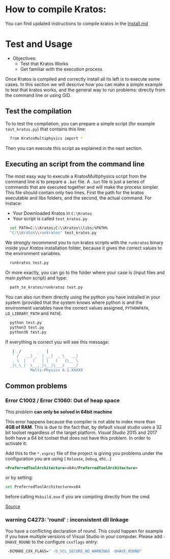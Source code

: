 # How to compile Kratos:

You can find updated instructions to compile kratos in the [Install.md](https://github.com/KratosMultiphysics/Kratos/blob/master/INSTALL.md)

<!--
If you already have **VisualStudio** 2010 or 2012 in your system, there are a couple of automatic compiler/installer both for **32** and **64** bits that will set up all the libraries required by *Kratos* and perform the compilation process automatically. The process is fully automated and you will only have to specify the install directory and click "next" You can found the installers here:

- [For 32 Bits](https://web.cimne.upc.edu/users/croig/data/kratos-3.3.dev-win-32.exe)

- [For 64 Bits](https://web.cimne.upc.edu/users/croig/data/kratos-4.0.dev-win-64.exe)

After using these installers you will have the last version available in the repository compiled.

Notice that these installers will overwrite any previous version of the prerequisite libraries on your machine. The complete list of the libraries installed is the following:

- Python 3.3
- SVN 1.8.0.1
- CMake 3.0.2 
- ACML 4.4

# How to compile Kratos: Windows

In this section we are going to go through the process of compiling a basic version of *Kratos Multiphysics* under *Windows* environments. We recommend you to use *Windows 10* but you can compile *Kratos* with *Windows 7* or higher. 

A basic knowledge of *Windows* is assumed ( execute commands in cmd, create directories, etc...)

- **Tested and working configurations**:
	- *Visual Studio 2015* (Update3) Community with Python 3.4 and Boost 1.67.<br>
	- *Visual Studio 2017* Community with python 3.6 and Boost 1.67.

**We strongly recommend you to use a 64 bit system as some files may require large amounts of ram to compile.**

'''It is highly recommended to install Kratos for 64 bit systems. Thus, all dependent components (such as Python) should be installed for 64 bit systems.'''

## Visual Studio

*Visual Studio* is the only compiler officially supported to build *Kratos* under *Windows*.
Since the adoption of **C++11** we support versions 2015 update 3 onwards. We recommend you to use the latest version of visual studio which can be obtained here for free:

* [Download Visual Studio](https://visualstudio.microsoft.com/en/thank-you-downloading-visual-studio/?sku=Community&rel=15)

Since *Visual Studio* is a multi-language IDE, some distributions come without C++ compiler. Please, make sure that you can create a C++ project before continue, in case C++ packages were missing you will be prompt to download them.

## Git

- Objectives: 
	- Install git
	- Get Kratos Multiphysics source code


The first thing you will need is the *Kratos Multiphysics* source code. To download the code you will have to use a git manager. You can install a git manager from the link below. There are may other git clients that you can use. 

[GitKraken](https://www.gitkraken.com/download)

Once a git client is installed you can clone the code from this url:

~~~
https://github.com/KratosMultiphysics/Kratos
~~~

Once this is done, you should have a "Kratos" directory containing Kratos soruces

## CMake 

- Objectives:
	- Install CMake

*CMake* is the tool used to compile *Kratos*. You can obtain it from its official webpage.

[CMake](http://cmake.org/download/)

Once installing, please <span style="color:red"> do not forget to mark the option: '''"Add CMake to the system PATH for all users"'''</span> 

Please notice that if you want to use *python* 3.4 or higher, you will need *CMake* 3.0.2 or higher.

## Python 

- Objectives:
	- Install Python3

You will need any version of python in your computer in order to compile *Kratos*. We strongly recommend *Python* 3, at least 3.3.4 or higher. you can download python from its official webpage:

[Python](http://www.python.org/downloads/)

Please, take special care to download a installer that suits your desired architecture <span style="color:red">x86 for 32 bits</span>  compilations and <span style="color:red">x86_64 for 64 bits</span>  compilations. Otherwise it won't work.

## BLAS and LAPACK

- Objectives:
	- Get LIBBLAS and LIBLAPACK 

*Blas* and *Lapack* are needed for many solvers, specially those present in the *ExternalSolversApplication*, that you will likely need to compile. You can get these libraries from:

- [For 32 bits](http://icl.cs.utk.edu/lapack-for-windows/lapack/)

Under the section: '''"Prebuilt libraries for Microsoft Visual Studio Projects"'''. Please download both dll and lib files for your architecture.

- [For 64 bits]( http://web.cimne.upc.edu/users/maceli/data/libs.7z)

Please notice that temporally we recommend to use an older version of the libs for 64 bits.

Additionally, you will need some extra dependencies for these libs. The easiest way to fulfil them is to install a proper version of *MinGW* in your system (32 or 64). Any distribution should work, you can find one here:

[MinGW]( http://sourceforge.net/projects/mingw-w64/)

**Warning:** After launching the installer, several options must be selected. Choose **version 6.4.0**. Please take special care to select the correct architecture during this installation (32 bits is called `i868`, 64 bits is called `x86_64`).

## Boost 

- Objectives:
	- Download boost libraries

The next step will consist in obtain Boost. *Kratos Multiphysics* needs *Boost* libraries to support some of its functions. You can use any version from `version 1.67` onward.

[Boost](http://www.boost.org/users/download/)

Extract boost, and note the path as it will be needed in the configure stage to set the `-DBOOST_ROOT` variable.

## Compiling Kratos

### Customize configure.bat

- Objectives:
	- Prepare *Kratos/ configuration file

In the Kratos root folder (**C:\kratos\cmake_build**) copy the  `example_configure.bat.do_not_touch`  to `configure.bat`.
This file controls where Kratos is going to search for the libraries, which applications are going to be installed and how the visual studio solution is going to be generated, among other things.

#### Set the Generator

The first thing you need to do is to tell *CMake* that you intend to build a *VisualStudio* project. This is done automatically by *CMake*, but is highly recommended to add it yourself. To do it add `-G` option followed by your target. For example, if you are using *VisualStudio 2015*:

**For 32 bits:**
```bash
  cmake -G "Visual Studio 14 2015" ^
```

**For 64 bits:**
```bash
  cmake -G "Visual Studio 14 2015 Win64" ^
```
**For 64 bits and VS 2017:**
```bash
  cmake -G "Visual Studio 15 2017 Win64" ^
```

You can find more info and a list of available generators here:

[Link](https://cmake.org/cmake/help/v3.5/manual/cmake-generators.7.html)

**Warning:** If you already configured for 32 bits and compiled, **remove** all the files in the folder `cmake_build` except the .bat file used for configuration. Not removing them can lead to strange errors during compilation.

#### Set Libraries

Once the generator is correctly set, you have to make sure that the paths to all libraries are correctly set. Please make sure that you configure.bat
file has the following lines with the correct path:

```bash
  -DBOOST_ROOT="example/boost_1_67_0/" ^
  -DBLAS_LIBRARIES="example/libblas.lib" ^
  -DLAPACK_LIBRARIES="example/liblapack.lib" ^
```

It is possible that if you have multiple python versions in your system CMake detects the wrong one ( typically, the one with the highest version ) to avoid that, please set it manually. For instance, for Python 3.6:

```bash
  -DPYTHON_EXECUTABLE=C:\Python36\python.exe"
```

#### Enable/Disable Setting

Now, you can enable and  disable the applications you may want to compile or not. For instance:

```bash
  -DSTRUCTURAL_APPLICATION=ON/OFF ^
```

We recommend you to enable:

```bash
  -DINSTALL_EMBEDDED_PYTHON=ON ^
```

#### Example

Here we present a full example using these assumptions:

- You want a x64 build
- You use VisualStudio 2015
- You have boost in "C:\boost_1_67_0"
- You have blas and lapack in "C:\external_libraries"
- You have Python36 in "C:\Python36"
- You downloaded Kratos in "C:\Kratos"
 
```bash
  del CMakeCache.txt
  
  cmake -G "Visual Studio 14 2015 Win64"                                              ^
  -DCMAKE_BUILD_TYPE=Release                                                          ^
  -DCMAKE_CXX_FLAGS=" -D_SCL_SECURE_NO_WARNINGS "                                     ^
  -DBOOST_ROOT="C:\boost_1_67_0"                                                      ^
  -DPYTHON_EXECUTABLE="C:\Python36\python.exe"                                        ^
  -DLAPACK_LIBRARIES="C:\external_libraries\liblapack.lib"                            ^
  -DBLAS_LIBRARIES="C:\external_libraries\libblas.lib"                                ^
  -DMESHING_APPLICATION=ON                                                            ^
  -DEXTERNAL_SOLVERS_APPLICATION=ON                                                   ^
  -DPFEM_APPLICATION=ON                                                               ^
  -DSTRUCTURAL_APPLICATION=ON                                                         ^
  -DCONVECTION_DIFFUSION_APPLICATION=ON                                               ^
  -DFLUID_DYNAMICS_APPLICATION=ON                                                     ^
  -DALE_APPLICATION=ON                                                                ^
  -DFSI_APPLICATION=ON                                                                ^
  -DDEM_APPLICATION=OFF                                                               ^
  -DSWIMMING_DEM_APPLICATION=OFF                                                      ^
  -DINSTALL_PYTHON_FILES=ON                                                           ^
  -DINSTALL_EMBEDDED_PYTHON=ON                                                        ^
  -DEXCLUDE_ITSOL=ON                                                                  ^
  -DSOLID_MECHANICS_APPLICATION=ON                                                    ^
  -DCONSTITUTIVE_MODELS_APPLICATION=ON                                                ^
  ..
```

**Warning:** All these options must be written in the same line, the symbol `^` tells the cmake to read the following line as if it was the same. If you add new options, like the ones in red, do not forget to put this symbol at the end of every line and do not write spaces after this symbol.

### Running configure.bat
- Objectives:
	- Configure Kratos

Once the modifications of the file are done, it needs to be executed. You can do that by executing the command:

```bash
  configure
```

In a `cmd`. Please check the output to ensure that all the paths and libraries are the correct ones. If the configuration has been successful you will se a `Configuration Done` near the end.

### Compiling Kratos
- Objectives:
	- Compile and Install Kratos

Once the configuration script has finished without errors a `KratosMultiphysics.sln` will be generated in the `cmake_build` directory. Double click this file and the visual studio project will open.

Please, make sure that the project is set to `Release` and  `Win32` or `x64` and change it if is not. Finally, in order to compile Kratos, right click the `INSTALL` project and select the option `BUILD`

## Post Compilation

- Objectives:
	- Finish last details
	- Copying necessary files

Once the compilation process has finished, you will need to add a couple of directories to your system path:
- The folder with the blas and lapack libraries (For example: C:\external_libraries)
- The bin folder of the MinGW installation (For example C:\Program Files\ming-gw\x86_64-6.4.0\mingw64\bin)

You may also need to copy the python3X.dll library from your python directory
-->

# Test and Usage

- Objectives:
	- Test that Kratos Works
	- Get familiar with the execution process

Once Kratos is compiled and correctly install all its left is to execute some cases. In this section we will descrive how you can make a simple example to test that kratos works, and the general way to run problems: directly from the command line or using GiD.

## Test the compilation

To to test the compilation, you can prepare a simple script (for example `test_kratos.py`) that contains this line:

```bash
  from KratosMultiphysics import *
```

Then you can execute this script as explained in the next section.

## Executing an script from the command line

The most easy way to execute a KratosMultiphysics script from the command line is to prepare a `.bat` file. A `.bat` file is just a series of commands that are executed together and will make the process simpler. This file should contain only two lines. First the path for the kratos executable and libs folders, and the second, the actual command. For instace:

- Your Downloaded Kratos in `C:\Kratos`
- Your script is called `test_kratos.py`

```bash
  set PATH=C:\\Kratos;C:\\Kratos\\libs;%PATH%
  "C:\\Kratos\\runkratos" test_kratos.py
```

We strongly recommend you to run kratos scripts with the `runkratos` binary inside your *Kratos* installation folder, because it gives the correct values to the environment variables.

```bash
  runkratos test.py
```

Or more exactly, you can go to the folder where your case is (input files and main *python* script) and type:

```bash
  path_to_kratos/runkratos test.py
```

You can also run them directly using the python you have installed in your system (provided that the system knows where python is and the environment variables have the correct values assigned, `PYTHONPATH`, `LD_LIBRARY_PATH` and `PATH`).

```bash
  python test.py
  python3 test.py
  python36 test.py
```

If everything is correct you will see this message:

```bash
   |  /           |             
   ' /   __| _` | __|  _ \   __|
   . \  |   (   | |   (   |\__ \ 
  _|\_\_|  \__,_|\__|\___/ ____/
           Multi-Physics 6.1.XXXXX
```

## Common problems

### Error C1002 / Error C1060: Out of heap space
This problem **can only be solved in 64bit machine**

This error happens because the compiler is not able to index more than **4GB of RAM**. This is due to the fact that, by default visual studio uses a 32 bit toolset regardless of the target platform. *Visual Studio* 2015 and 2017 both have a 64 bit toolset that does not have this problem. In order to activate it:

Add this to the `*.vsproj` file of the project is giving you problems under the configuration you are using ( `Release`, `Debug`, etc...)

```xml
<PreferredToolArchitecture>x64</PreferredToolArchitecture>
```

or by setting:

```bash
set PreferredToolArchitecture=x64
```

before calling `Msbuild.exe` if you are compiling directly from the cmd.

[Source](https://stackoverflow.com/questions/19820718/how-to-make-visual-studio-use-the-native-amd64-toolchain)

### warning C4273: 'round' : inconsistent dll linkage

You have a conflicting declaration of round. This could happen for example if you have multiple versions of Visual Studio in your computer. Please add `-DHAVE_ROUND` to the configure `cxxflags` entry:

```bash
 -DCMAKE_CXX_FLAGS=" -D_SCL_SECURE_NO_WARNINGS -DHAVE_ROUND"
```

